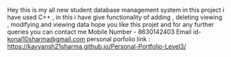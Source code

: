 Hey this is my all new student database management system in this project i have used C++ ,
in this i have give functionality of adding , deleting viewing , modifying and viewing data 
hope you like this projet and for any further queries you can contact me 
Mobile Number - 8630142403
Email id- konal10sharma@gmail.com
personal porfolio link : https://kavyansh21sharma.github.io/Personal-Portfolio-Level3/
